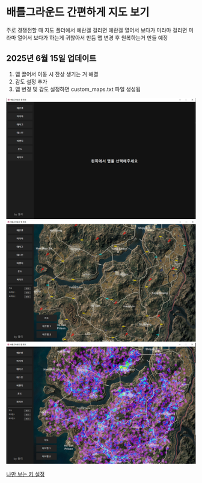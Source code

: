 # 배틀그라운드 간편하게 지도 보기

주로 경쟁전할 때 지도 폴더에서 에란겔 걸리면 에란겔 열어서 보다가 미라마 걸리면 미라마 열어서 보다가 하는게 귀찮아서 만듬 
맵 변경 후 원복하는거 만들 예정

## 2025년 6월 15일 업데이트
1. 맵 끌어서 이동 시 잔상 생기는 거 해결
2. 감도 설정 추가
3. 맵 변경 및 감도 설정하면 custom_maps.txt 파일 생성됨


<img src="./sample.png" alt="첫 번째 샘플 이미지" width="800"/>
<img src="./sample2.png" alt="두 번째 샘플 이미지" width="800"/>
<img src="./sample3.png" alt="세 번째 샘플 이미지" width="800"/>

<a href="https://tlanfk.github.io/" target="_blank">나만 보는 키 설정</a>
